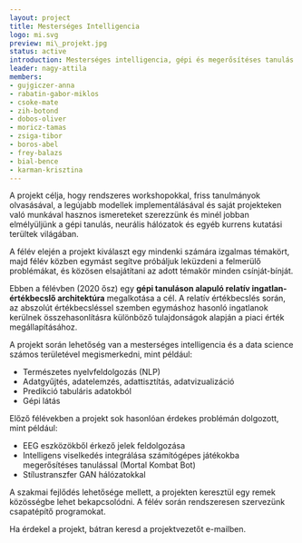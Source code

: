 ```yaml
---
layout: project
title: Mesterséges Intelligencia
logo: mi.svg
preview: mi\_projekt.jpg
status: active
introduction: Mesterséges intelligencia, gépi és megerősítéses tanulás módszereinek megismerése, alkalmazása.
leader: nagy-attila
members:
- gujgiczer-anna
- rabatin-gabor-miklos
- csoke-mate
- zih-botond
- dobos-oliver
- moricz-tamas
- zsiga-tibor
- boros-abel
- frey-balazs
- bial-bence
- karman-krisztina
---
```


A projekt célja, hogy rendszeres workshopokkal, friss tanulmányok olvasásával, a legújabb modellek implementálásával és saját projekteken való munkával hasznos ismereteket szerezzünk és minél jobban elmélyüljünk a gépi tanulás, neurális hálózatok és egyéb kurrens kutatási terültek világában.

A félév elején a projekt kiválaszt egy mindenki számára izgalmas témakört, majd félév közben egymást segítve próbáljuk leküzdeni a felmerülő problémákat, és közösen elsajátítani az adott témakör minden csínját-bínját.

Ebben a félévben (2020 ősz) egy **gépi tanuláson alapuló relatív ingatlan-értékbecslő architektúra** megalkotása a cél. A relatív értékbecslés során, az abszolút értékbecsléssel szemben egymáshoz hasonló ingatlanok kerülnek összehasonlításra különböző tulajdonságok alapján a piaci érték megállapításához.

A projekt során lehetőség van a mesterséges intelligencia és a data science számos területével megismerkedni, mint például:

- Természetes nyelvfeldolgozás (NLP)
- Adatgyűjtés, adatelemzés, adattisztítás, adatvizualizáció
- Predikció tabuláris adatokból
- Gépi látás

Előző félévekben a projekt sok hasonlóan érdekes problémán dolgozott, mint például:

- EEG eszközökből érkező jelek feldolgozása
- Intelligens viselkedés integrálása számítógépes játékokba megerősítéses tanulással (Mortal Kombat Bot)
- Stílustranszfer GAN hálózatokkal

A szakmai fejlődés lehetősége mellett, a projekten keresztül egy remek közösségbe lehet bekapcsolódni. A félév során rendszeresen szervezünk csapatépítő programokat.

Ha érdekel a projekt, bátran keresd a projektvezetőt e-mailben.
